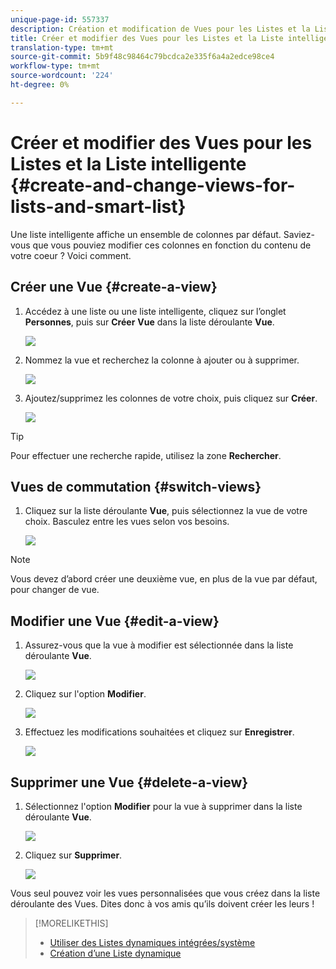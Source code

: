 ```yaml
---
unique-page-id: 557337
description: Création et modification de Vues pour les Listes et la Liste intelligente - Documentation sur le marketing - Documentation sur les produits
title: Créer et modifier des Vues pour les Listes et la Liste intelligente
translation-type: tm+mt
source-git-commit: 5b9f48c98464c79bcdca2e335f6a4a2edce98ce4
workflow-type: tm+mt
source-wordcount: '224'
ht-degree: 0%

---
```



# Créer et modifier des Vues pour les Listes et la Liste intelligente {#create-and-change-views-for-lists-and-smart-list}

Une liste intelligente affiche un ensemble de colonnes par défaut. Saviez-vous que vous pouviez modifier ces colonnes en fonction du contenu de votre coeur ? Voici comment.

## Créer une Vue {#create-a-view}

1. Accédez à une liste ou une liste intelligente, cliquez sur l’onglet **Personnes**, puis sur **Créer** **Vue** dans la liste déroulante **Vue**.

   ![](assets/smartlist-createview.png)

1. Nommez la vue et recherchez la colonne à ajouter ou à supprimer.

   ![](assets/image2014-9-12-11-3a23-3a53.png)

1. Ajoutez/supprimez les colonnes de votre choix, puis cliquez sur **Créer**.

   ![](assets/image2014-9-12-11-3a24-3a7.png)

>[!TIP]
>
>Pour effectuer une recherche rapide, utilisez la zone **Rechercher**.

## Vues de commutation {#switch-views}

1. Cliquez sur la liste déroulante **Vue**, puis sélectionnez la vue de votre choix. Basculez entre les vues selon vos besoins.

   ![](assets/smartlist-customviewchoose.png)

>[!NOTE]
>
> Vous devez d’abord créer une deuxième vue, en plus de la vue par défaut, pour changer de vue.

## Modifier une Vue {#edit-a-view}

1. Assurez-vous que la vue à modifier est sélectionnée dans la liste déroulante **Vue**.

   ![](assets/smartlist-customviewchoose.png)

1. Cliquez sur l&#39;option **Modifier**.

   ![](assets/smartlist-editcustomview.png)

1. Effectuez les modifications souhaitées et cliquez sur **Enregistrer**.

   ![](assets/image2014-9-12-11-3a27-3a19.png)

## Supprimer une Vue {#delete-a-view}

1. Sélectionnez l&#39;option **Modifier** pour la vue à supprimer dans la liste déroulante **Vue**.

   ![](assets/smartlist-editcustomview.png)

1. Cliquez sur **Supprimer**.

   ![](assets/image2014-9-12-11-3a27-3a39.png)

Vous seul pouvez voir les vues personnalisées que vous créez dans la liste déroulante des Vues. Dites donc à vos amis qu’ils doivent créer les leurs !

>[!MORELIKETHIS]
>
>* [Utiliser des Listes dynamiques intégrées/système](/help/marketo/product-docs/core-marketo-concepts/smart-lists-and-static-lists/using-smart-lists/use-built-in-system-smart-lists.md)
>* [Création d’une Liste dynamique](/help/marketo/product-docs/core-marketo-concepts/smart-lists-and-static-lists/creating-a-smart-list/create-a-smart-list.md)

